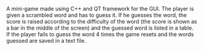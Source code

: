 A mini-game made using C++ and QT framework for the GUI.
The player is given a scrambled word and has to guess it. If he guesses the word, the score is raised according to the difficulty of the word (the score is shown as a bar in the middle of the screen) and the guessed word is listed in a table. If the player fails to guess the word 4 times the game resets and the words guessed are saved in a text file.
